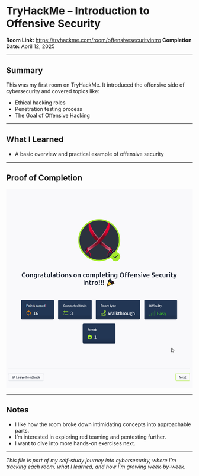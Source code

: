 # TryHackMe – Introduction to Offensive Security

**Room Link:** https://tryhackme.com/room/offensivesecurityintro 
**Completion Date:** April 12, 2025

---

## Summary

This was my first room on TryHackMe. It introduced the offensive side of cybersecurity and covered topics like:

- Ethical hacking roles
- Penetration testing process
- The Goal of Offensive Hacking

---

## What I Learned

- A basic overview and practical example of offensive security

---

## Proof of Completion

![TryHackMe Completion Screenshot](images/offsec-intro-completion.png)

---

## Notes

- I like how the room broke down intimidating concepts into approachable parts.
- I’m interested in exploring red teaming and pentesting further.
- I want to dive into more hands-on exercises next.

---

*This file is part of my self-study journey into cybersecurity, where I’m tracking each room, what I learned, and how I’m growing week-by-week.*
